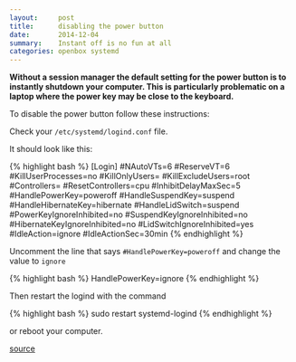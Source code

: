 ```yaml
---
layout:     post
title:      disabling the power button
date:       2014-12-04
summary:    Instant off is no fun at all
categories: openbox systemd
---
```


**Without a session manager the default setting for the power button is to
instantly shutdown your computer.  This is particularly problematic on a
laptop where the power key may be close to the keyboard.**

To disable the
power button follow these instructions:

Check your `/etc/systemd/logind.conf` file.

It should look like this:

{% highlight bash %}
[Login]
#NAutoVTs=6
#ReserveVT=6
#KillUserProcesses=no
#KillOnlyUsers=
#KillExcludeUsers=root
#Controllers=
#ResetControllers=cpu
#InhibitDelayMaxSec=5
#HandlePowerKey=poweroff
#HandleSuspendKey=suspend
#HandleHibernateKey=hibernate
#HandleLidSwitch=suspend
#PowerKeyIgnoreInhibited=no
#SuspendKeyIgnoreInhibited=no
#HibernateKeyIgnoreInhibited=no
#LidSwitchIgnoreInhibited=yes
#IdleAction=ignore
#IdleActionSec=30min
{% endhighlight %}

Uncomment the line that says `#HandlePowerKey=poweroff` 
and change the value to `ignore`

{% highlight bash %}
HandlePowerKey=ignore
{% endhighlight %}

Then restart the logind with the command

{% highlight bash %}
sudo restart systemd-logind
{% endhighlight %}

or reboot your computer.

[source](http://askubuntu.com/questions/362914/how-to-prevent-the-power-button-to-shutdown-directly-the-system)

